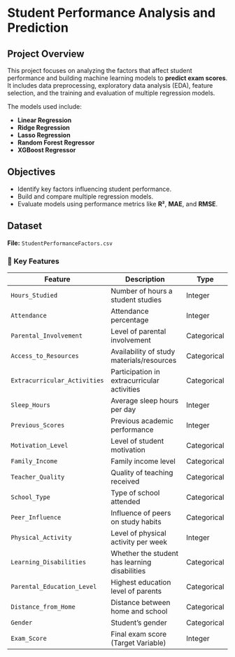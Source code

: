 # Student Performance Analysis and Prediction

## Project Overview
This project focuses on analyzing the factors that affect student performance and building machine learning models to **predict exam scores**.  
It includes data preprocessing, exploratory data analysis (EDA), feature selection, and the training and evaluation of multiple regression models.

The models used include:
- **Linear Regression**
- **Ridge Regression**
- **Lasso Regression**
- **Random Forest Regressor**
- **XGBoost Regressor**


## Objectives
- Identify key factors influencing student performance.  
- Build and compare multiple regression models.  
- Evaluate models using performance metrics like **R²**, **MAE**, and **RMSE**.  


## Dataset
**File:** `StudentPerformanceFactors.csv`

### 🔑 Key Features

| Feature | Description | Type |
|----------|--------------|------|
| `Hours_Studied` | Number of hours a student studies | Integer |
| `Attendance` | Attendance percentage | Integer |
| `Parental_Involvement` | Level of parental involvement | Categorical |
| `Access_to_Resources` | Availability of study materials/resources | Categorical |
| `Extracurricular_Activities` | Participation in extracurricular activities | Categorical |
| `Sleep_Hours` | Average sleep hours per day | Integer |
| `Previous_Scores` | Previous academic performance | Integer |
| `Motivation_Level` | Level of student motivation | Categorical |
| `Family_Income` | Family income level | Categorical |
| `Teacher_Quality` | Quality of teaching received | Categorical |
| `School_Type` | Type of school attended | Categorical |
| `Peer_Influence` | Influence of peers on study habits | Categorical |
| `Physical_Activity` | Level of physical activity per week | Integer |
| `Learning_Disabilities` | Whether the student has learning disabilities | Categorical |
| `Parental_Education_Level` | Highest education level of parents | Categorical |
| `Distance_from_Home` | Distance between home and school | Categorical |
| `Gender` | Student’s gender | Categorical |
| `Exam_Score` | Final exam score (Target Variable) | Integer |
